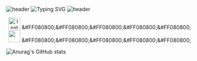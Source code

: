 ![header](https://capsule-render.vercel.app/api?type=waving&color=002c5f&height=90&animation=fadeIn&section=header)
![Typing SVG](https://readme-typing-svg.demolab.com?font=Carter+One&size=35&pause=1000&color=0050AC&background=FF080800&center=true&vCenter=true&width=1000&lines=Jit+Hoon+%2B+Git+Hub+%3D+Jit+Hub+😎&margin=none)
![header](https://capsule-render.vercel.app/api?type=waving&color=002c5f&height=90&animation=fadeIn&section=footer)

<!-- Social icons section -->
<p align="center">
  <a href="https://www.instagram.com/no.brain_study/?igshid=YmMyMTA2M2Y%3D"><img width="32px" alt="Instagram" title="Instagram" src="https://i.imgur.com/a/yycZUmo.png"/></a>
  &#FF080800;&#FF080800;&#FF080800;&#FF080800;&#FF080800;
  <a href="https://discord.gg/XMJgjQa7qZ" alt="Discord" title="Study with me"><img width="32px" src="https://i.imgur.com/OViZO8J.png"/></a>
  &#FF080800;&#FF080800;&#FF080800;&#FF080800;&#FF080800;
</p>


![Anurag's GitHub stats](https://github-readme-stats.vercel.app/api?username=JitHoon&theme=github_dark_dimmed&show_icons=true)
